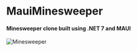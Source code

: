 # MauiMinesweeper

#### Minesweeper clone built using .NET 7 and MAUI

![Minesweeper](https://i.imgur.com/oL1ZSPq.png)
